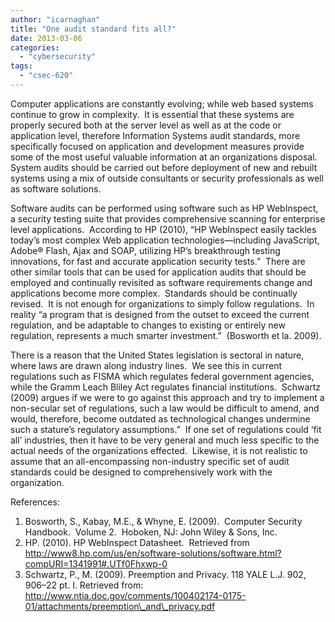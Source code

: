 ```yaml
---
author: "icarnaghan"
title: "One audit standard fits all?"
date: 2013-03-06
categories: 
  - "cybersecurity"
tags: 
  - "csec-620"
---
```


Computer applications are constantly evolving; while web based systems continue to grow in complexity.  It is essential that these systems are properly secured both at the server level as well as at the code or application level, therefore Information Systems audit standards, more specifically focused on application and development measures provide some of the most useful valuable information at an organizations disposal.<!--more-->  System audits should be carried out before deployment of new and rebuilt systems using a mix of outside consultants or security professionals as well as software solutions.

Software audits can be performed using software such as HP WebInspect, a security testing suite that provides comprehensive scanning for enterprise level applications.  According to HP (2010), “HP WebInspect easily tackles today’s most complex Web application technologies—including JavaScript, Adobe® Flash, Ajax and SOAP, utilizing HP’s breakthrough testing innovations, for fast and accurate application security tests.”  There are other similar tools that can be used for application audits that should be employed and continually revisited as software requirements change and applications become more complex.  Standards should be continually revised.  It is not enough for organizations to simply follow regulations.  In reality “a program that is designed from the outset to exceed the current regulation, and be adaptable to changes to existing or entirely new regulation, represents a much smarter investment.”  (Bosworth et la. 2009).

There is a reason that the United States legislation is sectoral in nature, where laws are drawn along industry lines.  We see this in current regulations such as FISMA which regulates federal government agencies, while the Gramm Leach Bliley Act regulates financial institutions.  Schwartz (2009) argues if we were to go against this approach and try to implement a non-secular set of regulations, such a law would be difficult to amend, and would, therefore, become outdated as technological changes undermine such a stature’s regulatory assumptions.”  If one set of regulations could ‘fit all’ industries, then it have to be very general and much less specific to the actual needs of the organizations effected.  Likewise, it is not realistic to assume that an all-encompassing non-industry specific set of audit standards could be designed to comprehensively work with the organization.

References:

1. Bosworth, S., Kabay, M.E., & Whyne, E. (2009).  Computer Security Handbook.  Volume 2.  Hoboken, NJ: John Wiley & Sons, Inc.
2. HP. (2010). HP WebInspect Datasheet.  Retrieved from http://www8.hp.com/us/en/software-solutions/software.html?compURI=1341991#.UTf0Fhxwp-0
3. Schwartz, P., M. (2009). Preemption and Privacy. 118 YALE L.J. 902, 906–22 pt. I. Retrieved from: http://www.ntia.doc.gov/comments/100402174-0175-01/attachments/preemption\_and\_privacy.pdf
